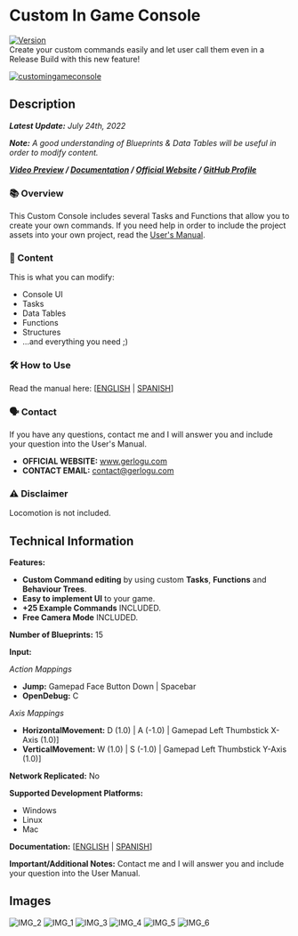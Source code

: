 # Custom In Game Console
[![Version](https://img.shields.io/badge/Version-1.0.2-3FB911?style=flat&logo&logoColor=white&labelColor=4d4d4d)](https://github.com/gerlogu/CustomInGameConsole/releases/tag/v1.0.2)</br>
Create your custom commands easily and let user call them even in a Release Build with this new feature!

[![customingameconsole](https://user-images.githubusercontent.com/55363746/221379613-f46edbee-f4ca-486b-a592-9bf5078c9b71.png)](https://www.youtube.com/watch?v=d34b0rxD5-o)

## Description
***Latest Update:*** _July 24th, 2022_

***Note:*** _A good understanding of Blueprints & Data Tables will be useful in order to modify content._

***[Video Preview](https://www.youtube.com/watch?v=d34b0rxD5-o) / [Documentation](https://gerlogu.com/wp-content/uploads/2022/04/Custom-In-Game-Console-Users-Manual.pdf) / [Official Website](https://gerlogu.com) / [GitHub Profile](https://github.com/gerlogu)***


### 📚 Overview

This Custom Console includes several Tasks and Functions that allow you to create your own commands. If you need help in order to include the project assets into your own project, read the [User's Manual](https://gerlogu.com/wp-content/uploads/2022/04/Custom-In-Game-Console-Users-Manual.pdf).

### 📣 Content

This is what you can modify:

- Console UI
- Tasks
- Data Tables
- Functions
- Structures
- ...and everything you need ;)

### 🛠 How to Use

Read the manual here: [[ENGLISH](https://gerlogu.com/wp-content/uploads/2022/04/Custom-In-Game-Console-Users-Manual.pdf) | [SPANISH](https://gerlogu.com/wp-content/uploads/2022/04/Custom-In-Game-Console-Manual-de-Usuario.pdf)]

### 🗣 Contact

If you have any questions, contact me and I will answer you and include your question into the User's Manual.

- **OFFICIAL WEBSITE:** www.gerlogu.com
- **CONTACT EMAIL:** contact@gerlogu.com

### ⚠ Disclaimer

Locomotion is not included.

## Technical Information

**Features:**

- **Custom Command editing** by using custom **Tasks**, **Functions** and **Behaviour Trees**.
- **Easy to implement UI** to your game.
- **+25 Example Commands** INCLUDED.
- **Free Camera Mode** INCLUDED.

**Number of Blueprints:** 15

**Input:**

*Action Mappings*
- **Jump:** Gamepad Face Button Down | Spacebar
- **OpenDebug:** C

*Axis Mappings*
- **HorizontalMovement:** D (1.0) | A (-1.0) | Gamepad Left Thumbstick X-Axis (1.0)]
- **VerticalMovement:** W (1.0) | S (-1.0) | Gamepad Left Thumbstick Y-Axis (1.0)]

**Network Replicated:** No

**Supported Development Platforms:**

- Windows
- Linux
- Mac

**Documentation:** [[ENGLISH](https://gerlogu.com/wp-content/uploads/2022/04/Custom-In-Game-Console-Users-Manual.pdf) | [SPANISH](https://gerlogu.com/wp-content/uploads/2022/04/Custom-In-Game-Console-Manual-de-Usuario.pdf)]

**Important/Additional Notes:** Contact me and I will answer you and include your question into the User Manual.

## Images

![IMG_2](https://user-images.githubusercontent.com/55363746/180664546-cd90320f-5415-484e-9189-1cb544b6ecbb.png)
![IMG_1](https://user-images.githubusercontent.com/55363746/180664556-283e4bac-957b-4575-bc71-014ef0826eee.png)
![IMG_3](https://user-images.githubusercontent.com/55363746/180664548-23055d22-af79-479b-8fa0-6be89bfc2e35.png)
![IMG_4](https://user-images.githubusercontent.com/55363746/180664549-2c417906-e1eb-478d-b3c8-f11fd0eec8bf.png)
![IMG_5](https://user-images.githubusercontent.com/55363746/180664551-1e160aa9-6427-42a0-93d4-dc0276616a41.png)
![IMG_6](https://user-images.githubusercontent.com/55363746/180664553-0260fb4c-d82f-402a-955b-f872384c98dd.png)
